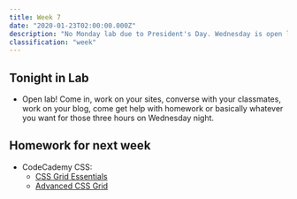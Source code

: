 ```yaml
---
title: Week 7
date: "2020-01-23T02:00:00.000Z"
description: "No Monday lab due to President's Day. Wednesday is open lab."
classification: "week"
---
```


## Tonight in Lab

- Open lab! Come in, work on your sites, converse with your classmates, work on your blog, come get help with homework or basically whatever you want for those three hours on Wednesday night.

## Homework for next week

- CodeCademy CSS:
  - <a href="https://www.codecademy.com/courses/learn-css/lessons/css-grid-i/exercises/grid-intro" target="_blank">CSS Grid Essentials</a>
  - <a href="https://www.codecademy.com/courses/learn-css/lessons/css-grid-ii/exercises/introduction-css-grid-ii" target="_blank">Advanced CSS Grid</a>
